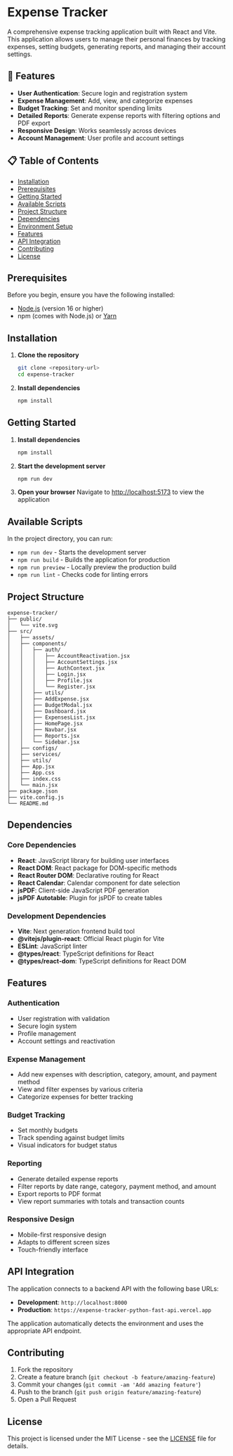 # Expense Tracker

A comprehensive expense tracking application built with React and Vite. This application allows users to manage their personal finances by tracking expenses, setting budgets, generating reports, and managing their account settings.

## 🚀 Features

- **User Authentication**: Secure login and registration system
- **Expense Management**: Add, view, and categorize expenses
- **Budget Tracking**: Set and monitor spending limits
- **Detailed Reports**: Generate expense reports with filtering options and PDF export
- **Responsive Design**: Works seamlessly across devices
- **Account Management**: User profile and account settings

## 📋 Table of Contents

- [Installation](#installation)
- [Prerequisites](#prerequisites)
- [Getting Started](#getting-started)
- [Available Scripts](#available-scripts)
- [Project Structure](#project-structure)
- [Dependencies](#dependencies)
- [Environment Setup](#environment-setup)
- [Features](#features-1)
- [API Integration](#api-integration)
- [Contributing](#contributing)
- [License](#license)

## Prerequisites

Before you begin, ensure you have the following installed:

- [Node.js](https://nodejs.org/) (version 16 or higher)
- npm (comes with Node.js) or [Yarn](https://yarnpkg.com/)

## Installation

1. **Clone the repository**

   ```bash
   git clone <repository-url>
   cd expense-tracker
   ```

2. **Install dependencies**
   ```bash
   npm install
   ```

## Getting Started

1. **Install dependencies**

   ```bash
   npm install
   ```

2. **Start the development server**

   ```bash
   npm run dev
   ```

3. **Open your browser**
   Navigate to [http://localhost:5173](http://localhost:5173) to view the application

## Available Scripts

In the project directory, you can run:

- `npm run dev` - Starts the development server
- `npm run build` - Builds the application for production
- `npm run preview` - Locally preview the production build
- `npm run lint` - Checks code for linting errors

## Project Structure

```
expense-tracker/
├── public/
│   └── vite.svg
├── src/
│   ├── assets/
│   ├── components/
│   │   ├── auth/
│   │   │   ├── AccountReactivation.jsx
│   │   │   ├── AccountSettings.jsx
│   │   │   ├── AuthContext.jsx
│   │   │   ├── Login.jsx
│   │   │   ├── Profile.jsx
│   │   │   └── Register.jsx
│   │   ├── utils/
│   │   ├── AddExpense.jsx
│   │   ├── BudgetModal.jsx
│   │   ├── Dashboard.jsx
│   │   ├── ExpensesList.jsx
│   │   ├── HomePage.jsx
│   │   ├── Navbar.jsx
│   │   ├── Reports.jsx
│   │   └── Sidebar.jsx
│   ├── configs/
│   ├── services/
│   ├── utils/
│   ├── App.jsx
│   ├── App.css
│   ├── index.css
│   └── main.jsx
├── package.json
├── vite.config.js
└── README.md
```

## Dependencies

### Core Dependencies

- **React**: JavaScript library for building user interfaces
- **React DOM**: React package for DOM-specific methods
- **React Router DOM**: Declarative routing for React
- **React Calendar**: Calendar component for date selection
- **jsPDF**: Client-side JavaScript PDF generation
- **jsPDF Autotable**: Plugin for jsPDF to create tables

### Development Dependencies

- **Vite**: Next generation frontend build tool
- **@vitejs/plugin-react**: Official React plugin for Vite
- **ESLint**: JavaScript linter
- **@types/react**: TypeScript definitions for React
- **@types/react-dom**: TypeScript definitions for React DOM

## Features

### Authentication

- User registration with validation
- Secure login system
- Profile management
- Account settings and reactivation

### Expense Management

- Add new expenses with description, category, amount, and payment method
- View and filter expenses by various criteria
- Categorize expenses for better tracking

### Budget Tracking

- Set monthly budgets
- Track spending against budget limits
- Visual indicators for budget status

### Reporting

- Generate detailed expense reports
- Filter reports by date range, category, payment method, and amount
- Export reports to PDF format
- View report summaries with totals and transaction counts

### Responsive Design

- Mobile-first responsive design
- Adapts to different screen sizes
- Touch-friendly interface

## API Integration

The application connects to a backend API with the following base URLs:

- **Development**: `http://localhost:8000`
- **Production**: `https://expense-tracker-python-fast-api.vercel.app`

The application automatically detects the environment and uses the appropriate API endpoint.

## Contributing

1. Fork the repository
2. Create a feature branch (`git checkout -b feature/amazing-feature`)
3. Commit your changes (`git commit -am 'Add amazing feature'`)
4. Push to the branch (`git push origin feature/amazing-feature`)
5. Open a Pull Request

## License

This project is licensed under the MIT License - see the [LICENSE](LICENSE) file for details.
